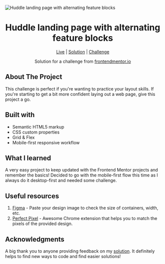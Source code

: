![Huddle landing page with alternating feature blocks](https://github.com/catherineisonline/huddle-landing-page-with-feature-blocks-frontendmentor/blob/main/images/project-preview.png?raw=true)

<h1 align="center">Huddle landing page with alternating feature blocks</h1>

<div align="center">

[Live](https://catherineisonline.github.io/huddle-landing-page-with-feature-blocks-frontendmentor/)
| [Solution](https://www.frontendmentor.io/solutions/huddle-landing-page-with-alternating-feature-blocks-UYWzkSPFOb)
| [Challenge](https://www.frontendmentor.io/challenges/huddle-landing-page-with-alternating-feature-blocks-5ca5f5981e82137ec91a5100)

Solution for a challenge from [frontendmentor.io](https://www.frontendmentor.io/)

</div>



## About The Project

This challenge is perfect if you're wanting to practice your layout skills. If you're starting to get a bit more confident laying out a web page, give this project a go.

## Built with

- Semantic HTML5 markup
- CSS custom properties
- Grid & Flex
- Mobile-first responsive workflow

## What I learned

A very easy project to keep updated with the Frontend Mentor projects and remember the basics! Decided to go with the mobile-first flow this time as I always do it desktop-first and needed some challenge.

## Useful resources

1. [Figma](https://www.figma.com/) - Paste your design image to check the size of containers, width, etc.
2. [Perfect Pixel](https://chrome.google.com/webstore/detail/perfectpixel-by-welldonec/dkaagdgjmgdmbnecmcefdhjekcoceebi) - Awesome Chrome extension that helps you to match the pixels of the provided design.

## Acknowledgments

A big thank you to anyone providing feedback on my [solution](https://www.frontendmentor.io/solutions/huddle-landing-page-with-alternating-feature-blocks-UYWzkSPFOb). It definitely helps to find new ways to code and find easier solutions! 
